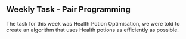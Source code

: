 ## Weekly Task - Pair Programming

The task for this week was Health Potion Optimisation, we were told to create an algorithm that uses Health potions as efficiently as possible.
